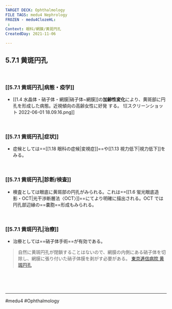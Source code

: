 ```yaml
---
TARGET DECK: Ophthalmology
FILE TAGS: medu4 Nephrology
FROZEN - medu4ClozeHL:
 : 
Context: 眼科/網膜/黄斑円孔
CreatedDay: 2021-11-06

---
```


## 5.7.1 黄斑円孔

<br>

### [[5.7.1 黄斑円孔|病態・疫学]]
* [[1.4 水晶体・硝子体・網膜|硝子体~網膜]]の**加齢性変化**により、黄斑部に円孔を形成した病態。近視傾向の高齢女性に好発 する。
 ![[スクリーンショット 2022-06-01 18.09.16.png]]


<br>

### [[5.7.1 黄斑円孔|症状]]
* 症候としては==[[1.18 眼科の症候|変視症]]==や[[1.13 視力低下|視力低下]]をみる。
<!--ID: 1636198864318-->


<br>

### [[5.7.1 黄斑円孔|診断/検査]]
* 検査としては眼底に黄斑部の円孔がみられる。これは==[[1.6 蛍光眼底造影・OCT|光干渉断層法〈OCT〉]]==にてより明確に描出される。OCT では円孔部辺縁の==嚢胞==形成もみられる。
<!--ID: 1636198864324-->


<br>

### [[5.7.1 黄斑円孔|治療]]
* 治療としては==硝子体手術==が有効である。
<!--ID: 1636198864330-->

>自然に黄斑円孔が閉鎖することはないので、網膜の内側にある硝子体を切除し、網膜に張り付いた硝子体膜を剥がす必要がある。
>[東京逓信病院 黄斑円孔](https://www.hospital.japanpost.jp/tokyo/shinryo/ganka/ouhanenkou.html)


<br><br><br>

---
#medu4 #Ophthalmology 
